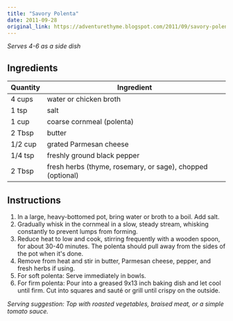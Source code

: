 ```yaml
---
title: "Savory Polenta"
date: 2011-09-28
original_link: https://adventurethyme.blogspot.com/2011/09/savory-polenta.html
---
```


_Serves 4-6 as a side dish_

## Ingredients

| Quantity | Ingredient |
| -------- | ---------- |
| 4 cups | water or chicken broth |
| 1 tsp | salt |
| 1 cup | coarse cornmeal (polenta) |
| 2 Tbsp | butter |
| 1/2 cup | grated Parmesan cheese |
| 1/4 tsp | freshly ground black pepper |
| 2 Tbsp | fresh herbs (thyme, rosemary, or sage), chopped (optional) |

## Instructions

1. In a large, heavy-bottomed pot, bring water or broth to a boil. Add salt.
2. Gradually whisk in the cornmeal in a slow, steady stream, whisking constantly to prevent lumps from forming.
3. Reduce heat to low and cook, stirring frequently with a wooden spoon, for about 30-40 minutes. The polenta should pull away from the sides of the pot when it's done.
4. Remove from heat and stir in butter, Parmesan cheese, pepper, and fresh herbs if using.
5. For soft polenta: Serve immediately in bowls.
6. For firm polenta: Pour into a greased 9x13 inch baking dish and let cool until firm. Cut into squares and sauté or grill until crispy on the outside.

_Serving suggestion: Top with roasted vegetables, braised meat, or a simple tomato sauce._
